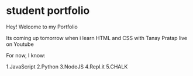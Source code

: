 # student portfolio #

Hey! Welcome to my Portfolio

Its coming up tomorrow when i learn HTML and CSS with Tanay Pratap live on Youtube

For now, I know:

1.JavaScript
2.Python
3.NodeJS
4.Repl.it
5.CHALK